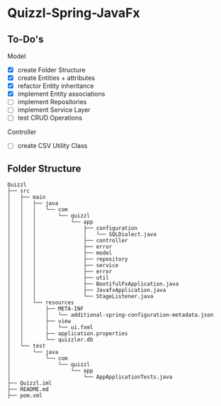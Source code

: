 # Quizzl-Spring-JavaFx

## To-Do's

Model
- [x] create Folder Structure
- [x] create Entities + attributes
- [x] refactor Entity inheritance
- [x] implement Entity associations
- [ ] implement Repositories
- [ ] implement Service Layer 
- [ ] test CRUD Operations

Controller
- [ ] create CSV Utility Class

## Folder Structure
```
Quizzl
├── src
│   ├── main
│   │   ├── java
│   │   │   └── com
│   │   │       └── quizzl
│   │   │           └── app
│   │   │               ├── configuration
│   │   │               │   └── SQLDialect.java
│   │   │               ├── controller
│   │   │               ├── error
│   │   │               ├── model
│   │   │               ├── repository
│   │   │               ├── service
│   │   │               ├── error
│   │   │               ├── util
│   │   │               ├── BootifulFxApplication.java
│   │   │               ├── JavafxApplication.java
│   │   │               └── StageListener.java
│   │   └── resources
│   │       ├── META-INF
│   │       │   └── additional-spring-configuration-metadata.json
│   │       ├── view
│   │       │   └── ui.fxml
│   │       ├── application.properties
│   │       └── quizzler.db
│   └── test
│       └── java
│           └── com
│               └── quizzl
│                   └── app
│                       └── AppApplicationTests.java
├── Quizzl.iml
├── README.md
├── pom.xml
```
 
